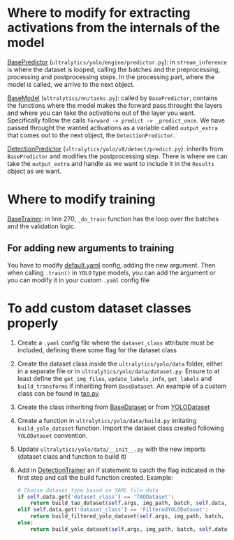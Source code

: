# Where to modify for extracting activations from the internals of the model

[BasePredictor](yolo/engine/predictor.py) (```ultralytics/yolo/engine/predictor.py```): in ```stream_inference``` is where the dataset is looped, calling the batches and the preprocessing, processing and postprocessing steps. In the processing part, where the model is called, we arrive to the next object.

[BaseModel](nn/tasks.py) (```ultralytics/nn/tasks.py```): called by ```BasePredictor```, contains the functions where the model makes the forward pass throught the layers and where you can take the activations out of the layer you want. Specifically follow the calls ```forward -> predict -> _predict_once```. We have passed throught the wanted activations as a variable called ```output_extra``` that comes out to the next object, the ```DetectionPredictor```.


[DetectionPredictor](yolo/v8/detect/predict.py) (```ultralytics/yolo/v8/detect/predict.py```): inherits from ```BasePredictor``` and modifies the postprocessing step. There is where we can take the ```output_extra``` and handle as we want to include it in the ```Results``` object as we want.

# Where to modify training

[BaseTrainer](yolo/engine/trainer.py): in line 270, ```_do_train``` function has the loop over the batches and the validation logic.

## For adding new arguments to training

You have to modify [default.yaml](yolo/cfg/default.yaml) config, adding the new argument. Then when calling ```.train()``` in ```YOLO``` type models, you can add the argument or you can modify it in your custom ```.yaml``` config file

# To add custom dataset classes properly

1. Create a ```.yaml``` config file where the ```dataset_class``` attribute must be included, defining there some flag for the dataset class
2. Create the dataset class inside the ```ultralytics/yolo/data``` folder, either in a separate file or in ```ultralytics/yolo/data/dataset.py```. Ensure to at least define the ```get_img_files```, ```update_labels_info```, ```get_labels``` and ```build_transforms``` if inheriting from ```BaseDataset```. An example of a custom class can be found in [tao.py](yolo/data/tao.py)
3. Create the class inheriting from [BaseDataset](yolo/data/base.py) or from [YOLODataset](yolo/data/dataset.py)
4. Create a function in ```ultralytics/yolo/data/build.py``` imitating ```build_yolo_dataset``` function. Import the dataset class created following ```YOLODataset``` convention.
6. Update ```ultralytics/yolo/data/__init__.py``` with the new imports (dataset class and function to build it)
7. Add in [DetectionTrainer](yolo/v8/detect/train.py) an if statement to catch the flag indicated in the first step and call the build function created. Example:

    ```python
    # Choose dataset type based on YAML file data
    if self.data.get('dataset_class') == 'TAODataset':
        return build_tao_dataset(self.args, img_path, batch, self.data, mode=mode, rect=mode == 'val', stride=gs)
    elif self.data.get('dataset_class') == 'FilteredYOLODataset':
        return build_filtered_yolo_dataset(self.args, img_path, batch, self.data, mode=mode, rect=mode == 'val', stride=gs)
    else:
        return build_yolo_dataset(self.args, img_path, batch, self.data, mode=mode, rect=mode == 'val', stride=gs)
    ```